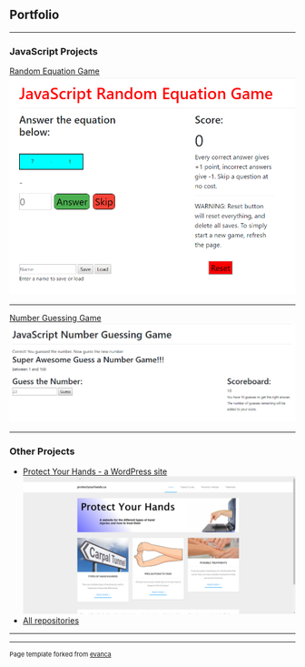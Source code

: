 ## Portfolio

---

### JavaScript Projects 

[Random Equation Game](https://michaelroussel.github.io/JS-math-game)
<img src="images/equation-game.png?raw=true"/>

---
[Number Guessing Game](https://michaelroussel.github.io/js-guessing-game)
<img src="images/guessing-game.png?raw=true"/>

---

### Other Projects

- [Protect Your Hands - a WordPress site](https://protectyourhands.azurewebsites.net/)
  <img src="images/protect.png?raw=true"/>
- [All repositories](https://github.com/MichaelRoussel)
  

---




---
<p style="font-size:11px">Page template forked from <a href="https://github.com/evanca/quick-portfolio">evanca</a></p>
<!-- Remove above link if you don't want to attibute -->

